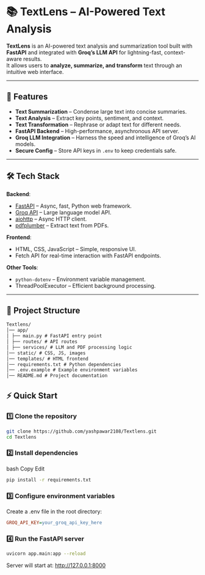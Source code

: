 # 📚 TextLens – AI-Powered Text Analysis

**TextLens** is an AI-powered text analysis and summarization tool built with **FastAPI** and integrated with **Groq’s LLM API** for lightning-fast, context-aware results.  
It allows users to **analyze, summarize, and transform** text through an intuitive web interface.

---

## 🚀 Features
- **Text Summarization** – Condense large text into concise summaries.
- **Text Analysis** – Extract key points, sentiment, and context.
- **Text Transformation** – Rephrase or adapt text for different needs.
- **FastAPI Backend** – High-performance, asynchronous API server.
- **Groq LLM Integration** – Harness the speed and intelligence of Groq’s AI models.
- **Secure Config** – Store API keys in `.env` to keep credentials safe.

---

## 🛠️ Tech Stack
**Backend**:
- [FastAPI](https://fastapi.tiangolo.com/) – Async, fast, Python web framework.
- [Groq API](https://groq.com/) – Large language model API.
- [aiohttp](https://docs.aiohttp.org/) – Async HTTP client.
- [pdfplumber](https://github.com/jsvine/pdfplumber) – Extract text from PDFs.

**Frontend**:
- HTML, CSS, JavaScript – Simple, responsive UI.
- Fetch API for real-time interaction with FastAPI endpoints.

**Other Tools**:
- `python-dotenv` – Environment variable management.
- ThreadPoolExecutor – Efficient background processing.

---

## 📂 Project Structure
```txt
Textlens/
│── app/
│ ├── main.py # FastAPI entry point
│ ├── routes/ # API routes
│ ├── services/ # LLM and PDF processing logic
│── static/ # CSS, JS, images
│── templates/ # HTML frontend
│── requirements.txt # Python dependencies
│── .env.example # Example environment variables
│── README.md # Project documentation
```

## ⚡ Quick Start

### 1️⃣ Clone the repository
```bash
git clone https://github.com/yashpawar2108/Textlens.git
cd Textlens
```
### 2️⃣ Install dependencies
bash
Copy
Edit
```bash
pip install -r requirements.txt
```
### 3️⃣ Configure environment variables
Create a .env file in the root directory:
```ini
GROQ_API_KEY=your_groq_api_key_here
```
### 4️⃣ Run the FastAPI server
```bash
uvicorn app.main:app --reload
```
Server will start at: http://127.0.0.1:8000



